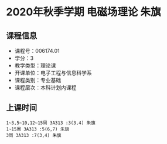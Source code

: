 # 2020年秋季学期 电磁场理论 朱旗






## 课程信息

- 课程号：006174.01
- 学分：3
- 教学类型：理论课
- 开课单位：电子工程与信息科学系
- 课程类别：专业基础
- 课程层次：本科计划内课程

## 上课时间

```
1~3,5~10,12~15周 3A313 :3(3,4) 朱旗
1~15周 3A313 :5(6,7) 朱旗
3周 3A313 :7(3,4) 朱旗
```


